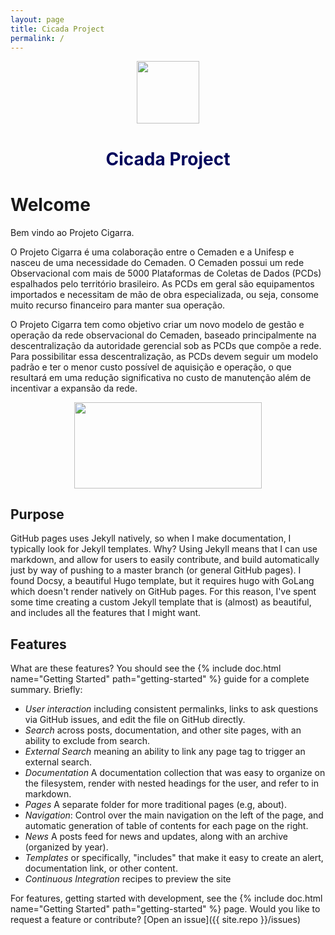 ```yaml
---
layout: page
title: Cicada Project
permalink: /
---
```

<p align="center">
	<img src="assets/img/logo/CemadenLogColor.png" align="center" height="100" width="100">
</p>

<h1 align="center" style="color:#00055B;">Cicada Project</h1>


# Welcome

Bem vindo ao Projeto Cigarra.

O Projeto Cigarra é uma colaboração entre o Cemaden e a Unifesp e nasceu de uma necessidade do Cemaden.
O Cemaden possui um rede Observacional com mais de 5000 Plataformas de Coletas de Dados (PCDs) espalhados pelo território brasileiro. As PCDs em geral são equipamentos importados e necessitam de mão de obra especializada, ou seja, consome muito recurso financeiro para manter sua operação.

O Projeto Cigarra tem como objetivo criar um novo modelo de gestão e operação da rede observacional do Cemaden, baseado principalmente na descentralização da autoridade gerencial sob as PCDs que compõe a rede. Para possibilitar essa descentralização, as PCDs devem seguir um modelo padrão e ter o menor custo possível de aquisição e operação, o que resultará em uma redução significativa no custo de manutenção além de incentivar a expansão da rede.

<p align="center">
	<img src="assets/img/New_CONOPS_CEMADEN.jpg" align="center" height="138" width="300">
</p>




## Purpose

GitHub pages uses Jekyll natively, so when I make documentation, I typically
look for Jekyll templates. Why? Using Jekyll means that I can use markdown,
and allow for users to easily contribute, and build automatically just by
way of pushing to a master branch (or general GitHub pages).
I found Docsy, a beautiful Hugo template, but it requires hugo with GoLang
which doesn't render natively on GitHub pages. For this reason, I've spent
some time creating a custom Jekyll template that is (almost) as beautiful,
and includes all the features that I might want.

## Features

What are these features? You should see the {% include doc.html name="Getting Started" path="getting-started" %}
guide for a complete summary. Briefly:

 - *User interaction* including consistent permalinks, links to ask questions via GitHub issues, and edit the file on GitHub directly.
 - *Search* across posts, documentation, and other site pages, with an ability to exclude from search.
 - *External Search* meaning an ability to link any page tag to trigger an external search.
 - *Documentation* A documentation collection that was easy to organize on the filesystem, render with nested headings for the user, and refer to in markdown.
 - *Pages* A separate folder for more traditional pages (e.g, about).
 - *Navigation*: Control over the main navigation on the left of the page, and automatic generation of table of contents for each page on the right.
 - *News* A posts feed for news and updates, along with an archive (organized by year).
 - *Templates* or specifically, "includes" that make it easy to create an alert, documentation link, or other content.
 - *Continuous Integration* recipes to preview the site


For features, getting started with development, see the {% include doc.html name="Getting Started" path="getting-started" %} page. Would you like to request a feature or contribute?
[Open an issue]({{ site.repo }}/issues)

